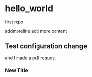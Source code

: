 # hello_world
first repo

addmoreline add more content

## Test configuration change
and I made a pull request

### New Title